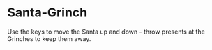 # Santa-Grinch

Use the keys to move the Santa up and down - throw presents at the Grinches to keep them away.